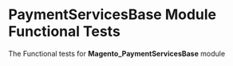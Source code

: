 # PaymentServicesBase Module Functional Tests

The Functional tests for **Magento_PaymentServicesBase** module
